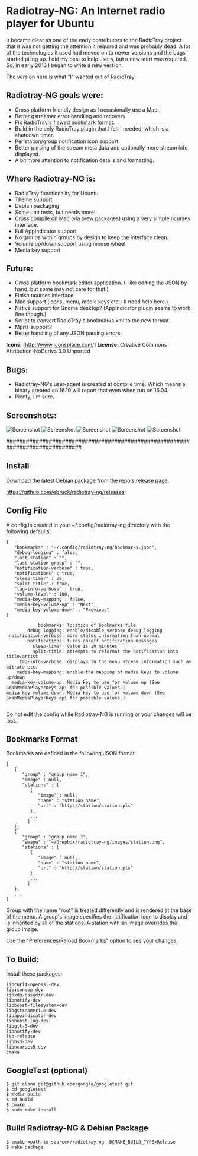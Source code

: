 # Radiotray-NG: An Internet radio player for Ubuntu #

It became clear as one of the early contributors to the RadioTray project that it
was not getting the attention it required and was probably dead. A lot of the 
technologies it used had moved on to newer versions and the bugs started piling up.
I did my best to help users, but a new start was required. So, in early 2016 I began
to write a new version. 

The version here is what "I" wanted out of RadioTray.

## Radiotray-NG goals were: ##

* Cross platform friendly design as I occasionally use a Mac.
* Better gstreamer error handling and recovery.
* Fix RadioTray's flawed bookmark format.
* Build in the only RadioTray plugin that I felt I needed, which is a shutdown timer.
* Per station/group notification icon support.
* Better parsing of the stream meta data and optionally more stream info displayed.
* A bit more attention to notification details and formatting.

## Where Radiotray-NG is: ##

* RadioTray functionality for Ubuntu
* Theme support
* Debian packaging
* Some unit tests, but needs more!
* Cross compile on Mac (via brew packages) using a very simple ncurses interface.
* Full AppIndicator support
* No groups within groups by design to keep the interface clean.
* Volume up/down support using mouse wheel
* Media key support

## Future: ##

* Cross platform bookmark editor application. (I like editing the JSON by hand, but some may not care for that.) 
* Finish ncurses interface
* Mac support (icons, menu, media keys etc.) (I need help here.)
* Native support for Gnome desktop? (AppIndicator plugin seems to work fine though.)
* Script to convert RadioTray's bookmarks.xml to the new format.
* Mpris support?
* Better handling of any JSON parsing errors.

**Icons:** [http://www.iconsplace.com/]
**License:** Creative Commons Attribution-NoDerivs 3.0 Unported

## Bugs: ##

* Radiotray-NG's user-agent is created at compile time. Which means a binary created on 16.10 will report that even when run on 16.04.
* Plenty, I'm sure.

## Screenshots: ##

![Screenshot](images/screen_shot_1.png)
![Screenshot](images/screen_shot_2.png)
![Screenshot](images/screen_shot_3.png)
![Screenshot](images/screen_shot_4.png)
![Screenshot](images/screen_shot_5.png)

###############################################################################

## Install ##

Download the latest Debian package from the repo's release page.

https://github.com/ebruck/radiotray-ng/releases

## Config File ##

A config is created in your ~/.config/radiotray-ng directory with the following defaults:

```
{
   "bookmarks" : "~/.config/radiotray-ng/bookmarks.json",
   "debug-logging" : false,
   "last-station" : "",
   "last-station-group" : "",
   "notification-verbose" : true,
   "notifications" : true,
   "sleep-timer" : 30,
   "split-title" : true,
   "tag-info-verbose" : true,
   "volume-level" : 100,
   "media-key-mapping : false,
   "media-key-volume-up" : "Next",
   "media-key-volume-down" : "Previous"
}
```


```
            bookmarks: location of bookmarks file
        debug-logging: enable/disable verbose debug logging
 notification-verbose: more status information than normal
        notifications: turns on/off notification messages
          sleep-timer: value is in minutes
          split-title: attempts to reformat the notification into title/artist
     tag-info-verbose: displays in the menu stream information such as bitrate etc.
    media-key-mapping: enable the mapping of media keys to volume up/down
  media-key-volume-up: Media key to use for volume up (See GrabMediaPlayerKeys api for possible values.)
media-key-volume-down: Media key to use for volume down (See GrabMediaPlayerKeys api for possible values.)
   
```
Do not edit the config while Radiotray-NG is running or your changes will be lost.

## Bookmarks Format ##

Bookmarks are defined in the following JSON format:


```
[
   {
      "group" : "group name 1",
      "image" : null,
      "stations" : [
         {
            "image" : null,
            "name" : "station name",
            "url" : "http://station/station.pls"
         },
         ...         
        ]
   },
   {
      "group" : "group name 2",
      "image" : "~/Dropbox/radiotray-ng/images/station.png",
      "stations" : [
         {
            "image" : null,
            "name" : "station name",
            "url" : "http://station/station.pls"
         },
         ...
        ]
   },
   ...
]
```

   
Group with the name "root" is treated differently and is rendered at the base of the menu.
A group's image specifies the notification icon to display and is inherited by all of the stations.
A station with an image overrides the group image.

Use the "Preferences/Reload Bookmarks" option to see your changes.

## To Build: ##

Install these packages:


```
libcurl4-openssl-dev
libjsoncpp-dev
libxdg-basedir-dev
libnotify-dev
libboost-filesystem-dev
libgstreamer1.0-dev
libappindicator-dev
libboost-log-dev
libgtk-3-dev
libnotify-dev
lsb-release
libbsd-dev
libncurses5-dev
cmake

```

## GoogleTest (optional) ##


```
$ git clone git@github.com:google/googletest.git
$ cd googletest
$ mkdir build
$ cd build
$ cmake ..
$ sudo make install
```


## Build Radiotray-NG & Debian Package ##


```
$ cmake <path-to-source>/radiotray-ng -DCMAKE_BUILD_TYPE=Release
$ make package

```